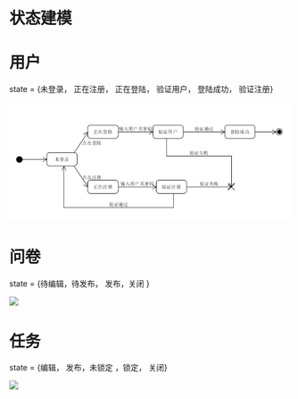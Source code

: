 # 状态建模

# 用户

state = {未登录， 正在注册， 正在登陆， 验证用户， 登陆成功， 验证注册}

![1561375706251](images\用户状态图.png)







# 问卷

state = {待编辑，待发布， 发布，关闭 }

![](G:\大三下\swsad-project\images\问卷状态图.png)



# 任务

state = {编辑， 发布，未锁定 ，锁定， 关闭}

![](G:\大三下\swsad-project\images\任务状态图.png)



